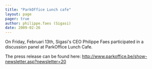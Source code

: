 ```yaml
---
title: "ParkOffice Lunch cafe"
layout: page 
pager: true
author: philippe.faes (Sigasi)
date: 2009-02-26
---
```

<div class="content">
<p>On Friday, Februari 13th, Sigasi's CEO Philippe Faes participated in a discussion panel at ParkOffice Lunch Cafe.</p><p>The press release can be found here: <a href="http://www.parkoffice.be/show-newsletter.asp?newsletter=20" title="http://www.parkoffice.be/show-newsletter.asp?newsletter=20" class="elf-external elf-icon">http://www.parkoffice.be/show-newsletter.asp?newsletter=20</a></p>  </div>


